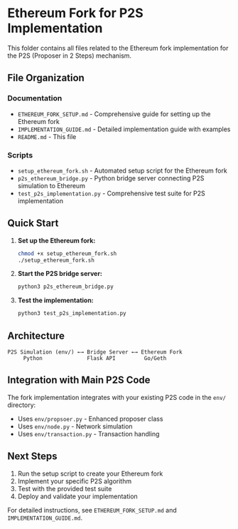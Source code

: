# Ethereum Fork for P2S Implementation

This folder contains all files related to the Ethereum fork implementation for the P2S (Proposer in 2 Steps) mechanism.

## File Organization

### Documentation
- `ETHEREUM_FORK_SETUP.md` - Comprehensive guide for setting up the Ethereum fork
- `IMPLEMENTATION_GUIDE.md` - Detailed implementation guide with examples
- `README.md` - This file

### Scripts
- `setup_ethereum_fork.sh` - Automated setup script for the Ethereum fork
- `p2s_ethereum_bridge.py` - Python bridge server connecting P2S simulation to Ethereum
- `test_p2s_implementation.py` - Comprehensive test suite for P2S implementation

## Quick Start

1. **Set up the Ethereum fork:**
   ```bash
   chmod +x setup_ethereum_fork.sh
   ./setup_ethereum_fork.sh
   ```

2. **Start the P2S bridge server:**
   ```bash
   python3 p2s_ethereum_bridge.py
   ```

3. **Test the implementation:**
   ```bash
   python3 test_p2s_implementation.py
   ```

## Architecture

```
P2S Simulation (env/) ←→ Bridge Server ←→ Ethereum Fork
     Python              Flask API         Go/Geth
```

## Integration with Main P2S Code

The fork implementation integrates with your existing P2S code in the `env/` directory:
- Uses `env/propsoer.py` - Enhanced proposer class
- Uses `env/node.py` - Network simulation
- Uses `env/transaction.py` - Transaction handling

## Next Steps

1. Run the setup script to create your Ethereum fork
2. Implement your specific P2S algorithm
3. Test with the provided test suite
4. Deploy and validate your implementation

For detailed instructions, see `ETHEREUM_FORK_SETUP.md` and `IMPLEMENTATION_GUIDE.md`.
